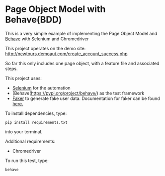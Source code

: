 # Page Object Model with Behave(BDD)
This is a very simple example of implementing the Page Object Model and [Behave](https://pypi.org/project/behave/) with Selenium and Chromedriver

This project operates on the demo site: http://newtours.demoaut.com/create_account_success.php

So far this only includes one page object, with a feature file and associated steps. 

This project uses:
- [Selenium](https://github.com/SeleniumHQ/selenium) for the automation
- [Behave(https://pypi.org/project/behave/) as the test framework
- [Faker](https://github.com/joke2k/faker) to generate fake user data. Documentation for faker can be found [here.](https://faker.readthedocs.io/en/master/)
 

To install dependencies, type:

```pip install requirements.txt```

into your terminal.

Additional requirements:
 - Chromedriver

To run this test, type:

```behave```

